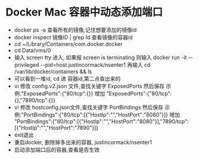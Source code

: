 # Docker Mac  容器中动态添加端口
* docker ps -a 查看所有的镜像,记住想要添加的镜像id
* docker inspect 镜像ID | grep Id   查看镜像的容器id
*  cd ~/Library/Containers/com.docker.docker
*  cd Data/vms/0
* 输入 screen tty 进入, 如果报 screen is terminating 则输入 docker run -it --privileged --pid=host justincormack/nsenter1  再输入 cd /var/lib/docker/containers && ls
* 可以看到一堆id, cd 进 容器id,第二点查出来的
* vi 修改 config.v2.json 文件,查找关键字 ExposedPorts 然后保存   示例:"ExposedPorts":{"80/tcp":{}}    增加 "ExposedPorts":{"80/tcp":{},"7890/tcp":{}}
* vi 修改 hostconfig.json文件,查找关键字 PortBindings 然后保存  示例:"PortBindings":{"80/tcp":[{"HostIp":"","HostPort":"8080"}]}  增加 "PortBindings":{"80/tcp":[{"HostIp":"","HostPort":"8080"}],"7890/tcp":[{"HostIp":"","HostPort":"7890"}]}
* exit退出
* 重启docker, 删除掉多出来的容器, justincormack/nsenter1
* 启动添加端口后的容器,查看是否生效